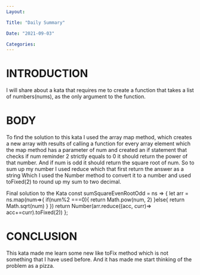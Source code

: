 ```yaml
---
Layout:

Title: "Daily Summary"

Date: "2021-09-03"

Categories:
---
```



# INTRODUCTION
I will share about a kata that requires me to create a function that takes a list of numbers(nums), as the only argument to the function.

# BODY
To find the solution to this kata I used the array map method, which creates a new array with results of calling a function for every array element which the map method has a parameter of num and created an if statement that checks if num reminder 2 strictly equals to 0 it should return the power of that number. And if num is odd it should return the square root of num. So to sum up my number I used reduce which that first return the answer as a string Which I used the Number method to convert it to a number and used toFixed(2) to round up my sum to two decimal.

Final solution to the Kata
const sumSquareEvenRootOdd = ns => { let arr = ns.map(num=>{ if(num%2 ===0){ return Math.pow(num, 2) }else{ return Math.sqrt(num) } }) return Number(arr.reduce((acc, curr)=> acc+=curr).toFixed(2)) };

# CONCLUSION
This kata made me learn some new like toFix method which is not something that I have used before. And it has made me start thinking of the problem as a pizza.